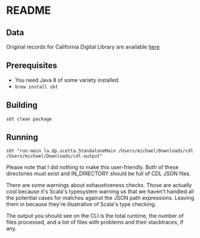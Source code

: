 # README

## Data
Original records for California Digital Library are available [here](https://s3.amazonaws.com/dpla-heidrun-orignal-records/cdl/cdl_original_record.tar.gz)

## Prerequisites 

* You need Java 8 of some variety installed.
* `brew install sbt`


## Building

`sbt clean package`

## Running

`sbt "run-main la.dp.scetta.StandaloneMain /Users/michael/Downloads/cdl /Users/michael/Downloads/cdl-output"`

Please note that I did nothing to make this user-friendly. Both of these directories must exist and IN_DIRECTORY should 
be full of CDL JSON files.

There are some warnings about exhaustiveness checks. Those are actually cool because it's Scala's typesystem warning us 
that we haven't handled all the potential cases for matches against the JSON path expressions. Leaving them in because 
they're illustrative of Scala's type checking.

The output you should see on the CLI is the total runtime, the number of files processed, and a list of files with 
problems and their stacktraces, if any.